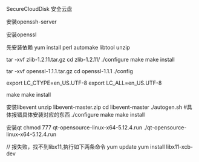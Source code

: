 <!--
 * @Author: mengchaobbbigrui
 * @Date: 2022-03-12 02:28:39
 * @LastEditTime: 2022-03-14 00:47:07
 * @FilePath: /SecureCloudDisk/README.md
-->
SecureCloudDisk
安全云盘

安装openssh-server


安装openssl

先安装依赖
yum install perl automake libtool unzip

tar -xvf zlib-1.2.11.tar.gz
cd zlib-1.2.11/
./configure
make
make install

tar -xvf openssl-1.1.1.tar.gz
cd openssl-1.1.1
./config

export LC_CTYPE=en_US.UTF-8
export LC_ALL=en_US.UTF-8

make
make install


安装libevent
unzip libevent-master.zip
cd libevent-master
./autogen.sh  #具体报错具体安装对应的东西
./configure
make
make install


安装qt
chmod 777 qt-opensource-linux-x64-5.12.4.run
./qt-opensource-linux-x64-5.12.4.run

// 报失败，找不到libx11,执行如下两条命令
yum update
yum install libx11-xcb-dev